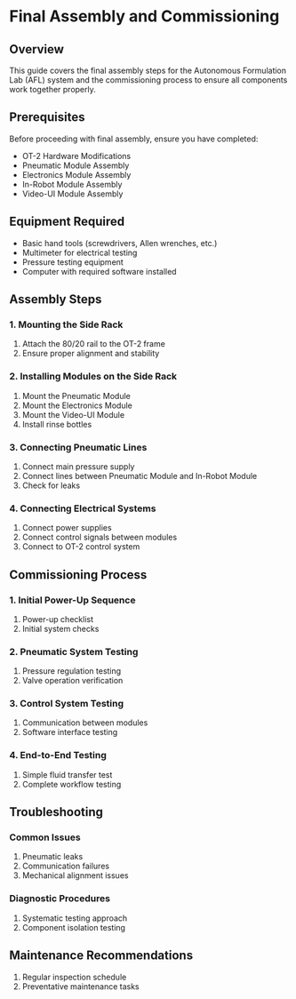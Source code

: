 # Final Assembly and Commissioning

## Overview
This guide covers the final assembly steps for the Autonomous Formulation Lab (AFL) system and the commissioning process to ensure all components work together properly.

## Prerequisites
Before proceeding with final assembly, ensure you have completed:
- OT-2 Hardware Modifications
- Pneumatic Module Assembly
- Electronics Module Assembly
- In-Robot Module Assembly
- Video-UI Module Assembly

## Equipment Required
- Basic hand tools (screwdrivers, Allen wrenches, etc.)
- Multimeter for electrical testing
- Pressure testing equipment
- Computer with required software installed

## Assembly Steps

### 1. Mounting the Side Rack
1. Attach the 80/20 rail to the OT-2 frame
2. Ensure proper alignment and stability

### 2. Installing Modules on the Side Rack
1. Mount the Pneumatic Module
2. Mount the Electronics Module
3. Mount the Video-UI Module
4. Install rinse bottles

### 3. Connecting Pneumatic Lines
1. Connect main pressure supply
2. Connect lines between Pneumatic Module and In-Robot Module
3. Check for leaks

### 4. Connecting Electrical Systems
1. Connect power supplies
2. Connect control signals between modules
3. Connect to OT-2 control system

## Commissioning Process

### 1. Initial Power-Up Sequence
1. Power-up checklist
2. Initial system checks

### 2. Pneumatic System Testing
1. Pressure regulation testing
2. Valve operation verification

### 3. Control System Testing
1. Communication between modules
2. Software interface testing

### 4. End-to-End Testing
1. Simple fluid transfer test
2. Complete workflow testing

## Troubleshooting

### Common Issues
1. Pneumatic leaks
2. Communication failures
3. Mechanical alignment issues

### Diagnostic Procedures
1. Systematic testing approach
2. Component isolation testing

## Maintenance Recommendations
1. Regular inspection schedule
2. Preventative maintenance tasks
